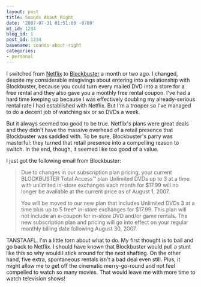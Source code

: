 ```yaml
---
layout: post
title: Sounds About Right
date: '2007-07-31 01:51:00 -0700'
mt_id: 1234
blog_id: 1
post_id: 1234
basename: sounds-about-right
categories:
- personal
---
```

<p>
I switched from <a href="http://www.netflix.com/">Netflix</a> to <a href="http://www.blockbuster.com/">Blockbuster</a> a month or two ago. I changed, despite my considerable misgivings about entering into a relationship with Blockbuster, because you could turn every mailed DVD into a store for a free rental and they also gave you a monthly free rental coupon. I've had a hard time keeping up because I was effectively doubling my already-serious rental rate I had established with Netflix. But I'm a trooper so I've managed to do a decent job of watching six or so DVDs a week.
</p>
<p>
But it always seemed too good to be true. Netflix's plans were great deals and they didn't have the massive overhead of a retail presence that Blockbuster was saddled with. To be sure, Blockbuster's parry was masterful: they turned that retail presence into a compelling reason to switch. In the end, though, it seemed like too good of a value.
</p>
<p>
I just got the following email from Blockbuster:
</p>
<blockquote>
<p>
Due to changes in our subscription plan pricing, your current BLOCKBUSTER Total Access&#x2122; plan Unlimited DVDs up to 3 at a time with unlimited in-store exchanges each month for $17.99 will no longer be available at the current price as of August 1, 2007.
</p>
<p>
You will be moved to our new plan that includes Unlimited DVDs 3 at a time plus up to 5 free* in-store exchanges for $17.99. This plan will not include an e-coupon for in-store DVD and/or game rentals. The new subscription plan and pricing will go into effect on your regular monthly billing date following August 30, 2007.
</p>
</blockquote>
<p>
TANSTAAFL. I'm a little torn about what to do. My first thought is to bail and go back to Netflix. I should have known that Blockbuster would pull a stunt like this so why would I stick around for the next shafting. On the other hand, five extra, spontaneous rentals isn't a bad deal even still. Plus, it might allow me to get off the cinematic merry-go-round and not feel compelled to watch so many movies. That would leave me with more time to watch television shows!
</p>
